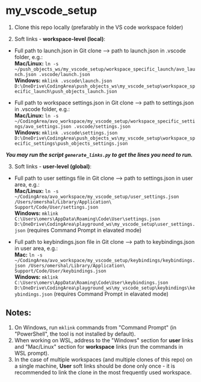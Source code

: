 # my_vscode_setup

1. Clone this repo locally (prefarably in the VS code workspace folder)

2. Soft links - **workspace-level (local)**:

* Full path to launch.json in Git clone --> path to launch.json in .vscode folder, e.g.:  
**Mac/Linux:** `ln -s ~/push_objects_ws/my_vscode_setup/workspace_specific_launch/avo_launch.json .vscode/launch.json`  
**Windows:** `mklink .vscode\launch.json D:\OneDrive\CodingArea\push_objects_ws\my_vscode_setup\workspace_specific_launch\push_objects_launch.json`

* Full path to workspace settings.json in Git clone --> path to settings.json in .vscode folder, e.g.:  
**Mac/Linux:** `ln -s ~/CodingArea/avo_workspace/my_vscode_setup/workspace_specific_settings/avo_settings.json .vscode/settings.json`  
**Windows:** `mklink .vscode\settings.json D:\OneDrive\CodingArea\push_objects_ws\my_vscode_setup\workspace_specific_settings\push_objects_settings.json`

***You may run the script `generate_links.py` to get the lines you need to run.***

3. Soft links - **user-level (global)**:
* Full path to user settings file in Git clone --> path to settings.json in user area, e.g.:  
**Mac/Linux:** `ln -s ~/CodingArea/avo_workspace/my_vscode_setup/user_settings.json /Users/omershal/Library/Application\ Support/Code/User/settings.json`  
**Windows:** `mklink C:\Users\omers\AppData\Roaming\Code\User\settings.json D:\OneDrive\CodingArea\playground_ws\my_vscode_setup\user_settings.json` (requires Command Prompt in elavated mode)
  
* Full path to keybindings.json file in Git clone --> path to keybindings.json in user area, e.g.:  
**Mac:** `ln -s ~/CodingArea/avo_workspace/my_vscode_setup/keybindings/keybindings.json /Users/omershal/Library/Application\ Support/Code/User/keybindings.json`  
**Windows:** `mklink C:\Users\omers\AppData\Roaming\Code\User\keybindings.json D:\OneDrive\CodingArea\playground_ws\my_vscode_setup\keybindings\keybindings.json` (requires Command Prompt in elavated mode)

## Notes:
1. On Windows, run `mklink` commands from "Command Prompt" (in "PowerShell", the tool is not installed by default).
2. When working on WSL, address to the "Windows" section for **user** links and "Mac/Linux" section for **workspace** links (run the commands in WSL prompt).
3. In the case of multiple workspaces (and multiple clones of this repo) on a single machine, **User** soft links should be done only once - it is recommended to link the clone in the most frequently used workspace.
